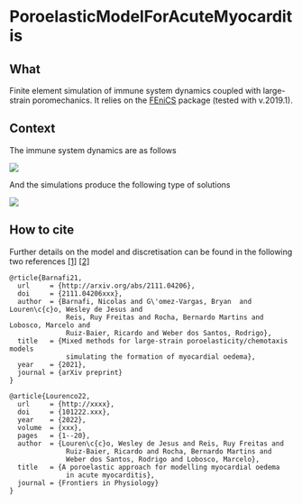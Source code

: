 # PoroelasticModelForAcuteMyocarditis

## What
Finite element simulation of immune system dynamics coupled with large-strain poromechanics. It relies on the [FEniCS](https://fenicsproject.org) package (tested with v.2019.1).

## Context 
The immune system dynamics are as follows 

![](https://github.com/ruizbaier/PoroelasticModelForAcuteMyocarditis/blob/main/scheme.png)

And the simulations produce the following type of solutions 

![](https://github.com/ruizbaier/PoroelasticModelForAcuteMyocarditis/blob/main/snapshots.png)


## How to cite
Further details on the model and discretisation can be found in the following two references [[1]](http://arxiv.org/abs/2111.04206) [[2]](http://arxiv.org/abs/xxx)
```
@rticle{Barnafi21,
  url     = {http://arxiv.org/abs/2111.04206},
  doi     = {2111.04206xxx},
  author  = {Barnafi, Nicolas and G\'omez-Vargas, Bryan  and Louren\c{c}o, Wesley de Jesus and 
              Reis, Ruy Freitas and Rocha, Bernardo Martins and Lobosco, Marcelo and 
              Ruiz-Baier, Ricardo and Weber dos Santos, Rodrigo},
  title   = {Mixed methods for large-strain poroelasticity/chemotaxis models 
              simulating the formation of myocardial oedema},
  year    = {2021},
  journal = {arXiv preprint}
}

@article{Lourenco22,
  url     = {http://xxxx},
  doi     = {101222.xxx},
  year    = {2022},
  volume  = {xxx}, 
  pages   = {1--20},
  author  = {Louren\c{c}o, Wesley de Jesus and Reis, Ruy Freitas and 
              Ruiz-Baier, Ricardo and Rocha, Bernardo Martins and 
              Weber dos Santos, Rodrigo and Lobosco, Marcelo},
  title   = {A poroelastic approach for modelling myocardial oedema 
              in acute myocarditis},
  journal = {Frontiers in Physiology}
}
```


